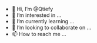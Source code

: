 - 👋 Hi, I’m @Qtiefy
- 👀 I’m interested in ...
- 🌱 I’m currently learning ...
- 💞️ I’m looking to collaborate on ...
- 📫 How to reach me ...

<!---
Qtiefy/Qtiefy is a ✨ special ✨ repository because its `README.md` (this file) appears on your GitHub profile.
You can click the Preview link to take a look at your changes.
--->
